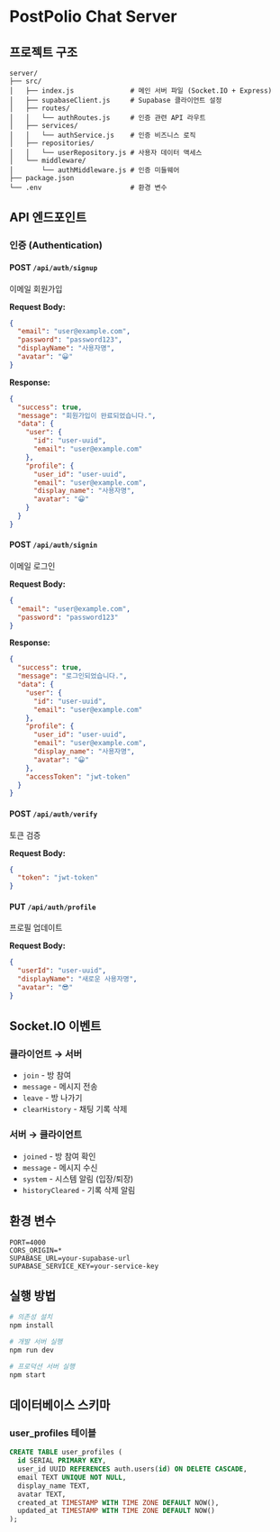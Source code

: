 # PostPolio Chat Server

## 프로젝트 구조

```
server/
├── src/
│   ├── index.js              # 메인 서버 파일 (Socket.IO + Express)
│   ├── supabaseClient.js     # Supabase 클라이언트 설정
│   ├── routes/
│   │   └── authRoutes.js     # 인증 관련 API 라우트
│   ├── services/
│   │   └── authService.js    # 인증 비즈니스 로직
│   ├── repositories/
│   │   └── userRepository.js # 사용자 데이터 액세스
│   └── middleware/
│       └── authMiddleware.js # 인증 미들웨어
├── package.json
└── .env                      # 환경 변수
```

## API 엔드포인트

### 인증 (Authentication)

#### POST `/api/auth/signup`

이메일 회원가입

**Request Body:**

```json
{
  "email": "user@example.com",
  "password": "password123",
  "displayName": "사용자명",
  "avatar": "😀"
}
```

**Response:**

```json
{
  "success": true,
  "message": "회원가입이 완료되었습니다.",
  "data": {
    "user": {
      "id": "user-uuid",
      "email": "user@example.com"
    },
    "profile": {
      "user_id": "user-uuid",
      "email": "user@example.com",
      "display_name": "사용자명",
      "avatar": "😀"
    }
  }
}
```

#### POST `/api/auth/signin`

이메일 로그인

**Request Body:**

```json
{
  "email": "user@example.com",
  "password": "password123"
}
```

**Response:**

```json
{
  "success": true,
  "message": "로그인되었습니다.",
  "data": {
    "user": {
      "id": "user-uuid",
      "email": "user@example.com"
    },
    "profile": {
      "user_id": "user-uuid",
      "email": "user@example.com",
      "display_name": "사용자명",
      "avatar": "😀"
    },
    "accessToken": "jwt-token"
  }
}
```

#### POST `/api/auth/verify`

토큰 검증

**Request Body:**

```json
{
  "token": "jwt-token"
}
```

#### PUT `/api/auth/profile`

프로필 업데이트

**Request Body:**

```json
{
  "userId": "user-uuid",
  "displayName": "새로운 사용자명",
  "avatar": "😎"
}
```

## Socket.IO 이벤트

### 클라이언트 → 서버

- `join` - 방 참여
- `message` - 메시지 전송
- `leave` - 방 나가기
- `clearHistory` - 채팅 기록 삭제

### 서버 → 클라이언트

- `joined` - 방 참여 확인
- `message` - 메시지 수신
- `system` - 시스템 알림 (입장/퇴장)
- `historyCleared` - 기록 삭제 알림

## 환경 변수

```env
PORT=4000
CORS_ORIGIN=*
SUPABASE_URL=your-supabase-url
SUPABASE_SERVICE_KEY=your-service-key
```

## 실행 방법

```bash
# 의존성 설치
npm install

# 개발 서버 실행
npm run dev

# 프로덕션 서버 실행
npm start
```

## 데이터베이스 스키마

### user_profiles 테이블

```sql
CREATE TABLE user_profiles (
  id SERIAL PRIMARY KEY,
  user_id UUID REFERENCES auth.users(id) ON DELETE CASCADE,
  email TEXT UNIQUE NOT NULL,
  display_name TEXT,
  avatar TEXT,
  created_at TIMESTAMP WITH TIME ZONE DEFAULT NOW(),
  updated_at TIMESTAMP WITH TIME ZONE DEFAULT NOW()
);
```
